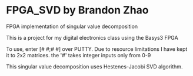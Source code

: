 # FPGA_SVD by Brandon Zhao
FPGA implementation of singular value decomposition

This is a project for my digital electronics class using the Basys3 FPGA

To use, enter [# #;# #] over PUTTY. Due to resource limitations I have kept it to 2x2 matrices.
the '#' takes integer inputs only from 0-9

This singular value decomposition uses Hestenes-Jacobi SVD algorithm. 